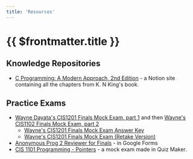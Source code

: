 ```yaml
---
title: 'Resources'
---
```


# {{ $frontmatter.title }}

## Knowledge Repositories

- [C Programming: A Modern Approach, 2nd Edition](https://luzefiru.notion.site/C-Programming-A-Modern-Approach-2nd-Edition-8735592a9f1049dd9d2c6ede9ef52de2?pvs=74) - a Notion site containing all the chapters from K. N King's book.

## Practice Exams

- [Wayne Dayata's CIS1201 Finals Mock Exam, part 1](./files/wayne-cis1201-final-mock-exam-test1.pdf) and then [Wayne's CIS1102 Finals Mock Exam, part 2](./files/wayne-cis1201-final-mock-exam-test2.pdf)
  - [Wayne's CIS1201 Finals Mock Exam Answer Key](./files/wayne-cis1201-final-mock-exam-ans.pdf)
  - [Wayne's CIS1201 Finals Mock Exam (Retake Version)](wayne-cis1201-final-mock-exam-retake.pdf)
- [Anonymous Prog 2 Reviewer for Finals](https://docs.google.com/forms/d/e/1FAIpQLSf6rkNWLGc3QfWv8xx-XesLlwZzUjPjXlm7nKecwtMYX5Nlyw/viewform) - in Google Forms
- [CIS 1101 Programming - Pointers](http://www.quiz-maker.com/QBH2SGOBI) - a mock exam made in Quiz Maker.
